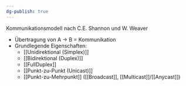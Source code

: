 ```yaml
---
dg-publish: true
---
```

Kommunikationsmodell nach C.E. Shannon und W. Weaver

- Übertragung von A -> B = Kommunikation
- Grundlegende Eigenschaften:
	- [[Unidirektional (Simplex)]]
	- [[Bidirektional (Duplex)]]
	- [[FullDuplex]]
	- [[Punkt-zu-Punkt (Unicast)]]
	- [[Punkt-zu-Mehrpunkt]] ([[Broadcast]], [[Multicast]]/[[Anycast]])
